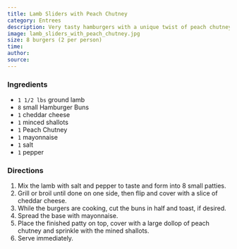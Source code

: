 ```yaml
---
title: Lamb Sliders with Peach Chutney
category: Entrees
description: Very tasty hamburgers with a unique twist of peach chutney.
image: lamb_sliders_with_peach_chutney.jpg
size: 8 burgers (2 per person)
time: 
author: 
source: 
---
```


### Ingredients

* `1 1/2 lbs` ground lamb
* `8` small Hamburger Buns
* `1` cheddar cheese
* `1` minced shallots
* `1` Peach Chutney
* `1` mayonnaise
* `1` salt
* `1` pepper

### Directions

1. Mix the lamb with salt and pepper to taste and form into 8 small patties. 
2. Grill or broil until done on one side, then flip and cover with a slice of cheddar cheese.
3. While the burgers are cooking, cut the buns in half and toast, if desired. 
4. Spread the base with mayonnaise. 
5. Place the finished patty on top, cover with a large dollop of peach chutney and sprinkle with the mined shallots. 
6. Serve immediately.